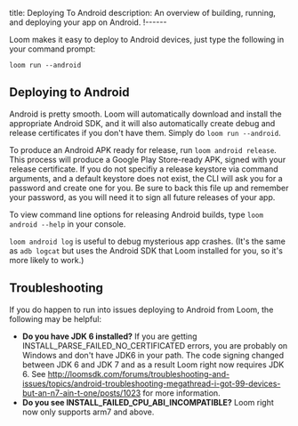 title: Deploying To Android
description: An overview of building, running, and deploying your app on Android.
!------

Loom makes it easy to deploy to Android devices, just type the following in your command prompt:

~~~
loom run --android
~~~

## Deploying to Android

Android is pretty smooth. Loom will automatically download and install the appropriate Android SDK, and it will also automatically create debug and release certificates if you don't have them. Simply do `loom run --android`.

To produce an Android APK ready for release, run `loom android release`. This process will produce a Google Play Store-ready APK, signed with your release certificate.  If you do not specifiy a release keystore via command arguments, and a default keystore does not exist, the CLI will ask you for a password and create one for you. Be sure to back this file up and remember your password, as you will need it to sign all future releases of your app.

To view command line options for releasing Android builds, type `loom android --help` in your console.

`loom android log` is useful to debug mysterious app crashes. (It's the same as `adb logcat` but uses the Android SDK that Loom installed for you, so it's more likely to work.)

## Troubleshooting

If you do happen to run into issues deploying to Android from Loom, the following may be helpful:

* **Do you have JDK 6 installed?** If you are getting INSTALL_PARSE_FAILED_NO_CERTIFICATED errors, you are probably on Windows and don't have JDK6 in your path. The code signing changed between JDK 6 and JDK 7 and as a result Loom right now requires JDK 6. See http://loomsdk.com/forums/troubleshooting-and-issues/topics/android-troubleshooting-megathread-i-got-99-devices-but-an-n7-ain-t-one/posts/1023 for more information.
* **Do you see INSTALL_FAILED_CPU_ABI_INCOMPATIBLE?** Loom right now only supports arm7 and above.